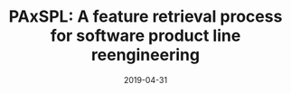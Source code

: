 ---
title: "PAxSPL: A feature retrieval process for software product line reengineering"
collection: publications
permalink: /publication/2019_PAxSPL A feature retrieval process for software product line reengineering
excerpt: 'Marchezan, L., Macedo Rodrigues, E., Bernardino, M., & Paulo Basso, F. (2019). PAxSPL: A feature retrieval process for software product line reengineering. Software: Practice and Experience, 49(8), 1278-1306.'
date: 2019-04-31
venue: 'SPE'
link: 'https://onlinelibrary.wiley.com/doi/abs/10.1002/spe.2707'
---
